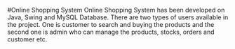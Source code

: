 #Online Shopping System
Online Shopping System has been developed on Java, Swing and MySQL Database. There are two types of users available in the project. One is customer to search and buying the products and the second one is admin who can manage the products, stocks, orders and customer etc.
